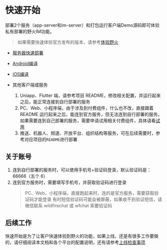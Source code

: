 # 快速开始
部署2个服务（app-server和im-server）和打包运行客户端Demo源码即可体验私有部署的野火IM功能。
> 如果需要快速体验官方发布的版本，请参考[体验野火](../demo/README.md)

* [服务器快速部署](server.md)

* [Android编译](android.md)

* [iOS编译](iOS.md)

*  其他客户端或服务
   1. Uniapp、Flutter 端，请参考项目 README，修改相关配置，并运行起来之后，能正常连接到自行部署的服务
   2. PC、Web、小程序端，由于涉及到付费组件，什么也不改，直接跟着 README 运行起来之后，能连到官方服务，但无法连到自行部署的服务。如果需要连到自己部署的服务，需要申请试用相关付费组件，具体请看[试用](../trial/README.md)
   3. 推送、机器人、频道、开放平台、组织结构等服务，可在后续需要时，参考对应项目的`README`进行部署


## 关于账号
1. 连到自行部署的服务时，可以使用手机号+验证码登录，默认验证码是：66666（五个 6）
2. 连到官方服务时，需要填写手机号，并获取验证码进行登录
   > PC、Web、小程序端，直接跑起来时，连的是官方服务，需要获取验证码才能登录
   > 有时短信验证码可能会被屏蔽，如果收不到验证短信，请微信联系 wildfirechat 或 wfchat 索要验证码

## 后续工作
快速开始是为了让客户快速体验到野火的功能，如果上线，还是有很多工作要做的，请仔细阅读本文档和各个平台的配置说明，还有请参考[上线检查事项](../blogs/上线检查事项.md)
